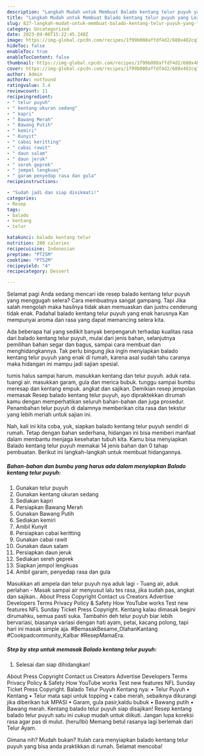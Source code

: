 ```yaml
---
description: "Langkah Mudah untuk Membuat Balado kentang telur puyuh yang Lezat Sekali, Buat Buka Puasa}"
title: "Langkah Mudah untuk Membuat Balado kentang telur puyuh yang Lezat Sekali, Buat Buka Puasa}"
slug: 827-langkah-mudah-untuk-membuat-balado-kentang-telur-puyuh-yang-lezat-sekali-buat-buka-puasa
category: Uncategorized
date: 2023-04-06T15:22:45.248Z
image: https://img-global.cpcdn.com/recipes/1f99b008affdf4d2/680x482cq70/balado-kentang-telur-puyuh-foto-resep-utama.jpg
hideToc: false
enableToc: true
enableTocContent: false
thumbnail: https://img-global.cpcdn.com/recipes/1f99b008affdf4d2/680x482cq70/balado-kentang-telur-puyuh-foto-resep-utama.jpg
cover: https://img-global.cpcdn.com/recipes/1f99b008affdf4d2/680x482cq70/balado-kentang-telur-puyuh-foto-resep-utama.jpg
author: Admin
authorAv: notfound
ratingvalue: 3.4
reviewcount: 11
recipeingredient:
- " telur puyuh"
- " kentang ukuran sedang"
- " kapri"
- " Bawang Merah"
- " Bawang Putih"
- " kemiri"
- " Kunyit"
- " cabai keritting"
- " cabai rawit"
- " daun salam"
- " daun jeruk"
- " sereh geprek"
- " jempol lengkuas"
- " garam penyedap rasa dan gula"
recipeinstructions:

- "Sudah jadi dan siap dinikmati!"
categories:
- Resep
tags:
- balado
- kentang
- telur

katakunci: balado kentang telur 
nutrition: 280 calories
recipecuisine: Indonesian
preptime: "PT25M"
cooktime: "PT52M"
recipeyield: "4"
recipecategory: Dessert

---
```



Selamat pagi Anda sedang mencari ide resep balado kentang telur puyuh yang menggugah selera? Cara membuatnya sangat gampang. Tapi Jika salah mengolah maka hasilnya tidak akan memuaskan dan justru cenderung tidak enak. Padahal balado kentang telur puyuh yang enak harusnya Kan mempunyai aroma dan rasa yang dapat memancing selera kita.


Ada beberapa hal yang sedikit banyak berpengaruh terhadap kualitas rasa dari balado kentang telur puyuh, mulai dari jenis bahan, selanjutnya pemilihan bahan segar dan bagus, sampai cara membuat dan menghidangkannya. Tak perlu bingung jika ingin menyiapkan balado kentang telur puyuh yang enak di rumah, karena asal sudah tahu caranya maka hidangan ini mampu jadi sajian spesial.

tumis halus sampai harum. masukkan kentang dan telur puyuh. aduk rata. tuangi air. masukkan garam, gula dan merica bubuk. tunggu sampai bumbu meresap dan kentang empuk. angkat dan sajikan. Demikian resep jempolan memasak Resep balado kentang telur puyuh, ayo dipraktekkan dirumah kamu dengan memperhatikan seluruh bahan-bahan dan juga prosedur. Penambahan telur puyuh di dalamnya memberikan cita rasa dan tekstur yang lebih meriah untuk sajian ini.


Nah, kali ini kita coba, yuk, siapkan balado kentang telur puyuh sendiri di rumah. Tetap dengan bahan sederhana, hidangan ini bisa memberi manfaat dalam membantu menjaga kesehatan tubuh kita. Kamu bisa menyiapkan Balado kentang telur puyuh memakai 14 jenis bahan dan 0 tahap pembuatan. Berikut ini langkah-langkah untuk membuat hidangannya.

<!--inarticleads1-->

##### Bahan-bahan dan bumbu yang harus ada dalam menyiapkan Balado kentang telur puyuh:

1. Gunakan  telur puyuh
1. Gunakan  kentang ukuran sedang
1. Sediakan  kapri
1. Persiapkan  Bawang Merah
1. Gunakan  Bawang Putih
1. Sediakan  kemiri
1. Ambil  Kunyit
1. Persiapkan  cabai keritting
1. Gunakan  cabai rawit
1. Gunakan  daun salam
1. Persiapkan  daun jeruk
1. Sediakan  sereh geprek
1. Siapkan  jempol lengkuas
1. Ambil  garam, penyedap rasa dan gula


Masukkan ati ampela dan telur puyuh nya aduk lagi - Tuang air, aduk perlahan - Masak sampai air menyusut lalu tes rasa, jika sudah pas, angkat dan sajikan.. About Press Copyright Contact us Creators Advertise Developers Terms Privacy Policy &amp; Safety How YouTube works Test new features NFL Sunday Ticket Press Copyright. Kentang kalau dimasak begini dirumahku, semua pasti suka. Tambahin deh telur puyuh biar lebih bervariasi, biasanya variasi dengan hati ayam, petai, kacang polong, tapi hari ini masak simple aja. #BemasakBesame_OlahanKantang #Cookpadcommunity_Kalbar #ResepMamaEra. 

<!--inarticleads2-->

##### Step by step untuk memasak Balado kentang telur puyuh:


1. Selesai dan siap dihidangkan!

About Press Copyright Contact us Creators Advertise Developers Terms Privacy Policy &amp; Safety How YouTube works Test new features NFL Sunday Ticket Press Copyright. Balado Telur Puyuh Kentang nya: • Telur Puyuh • Kentang • Telur mata sapi untuk topping • cabe merah, sebaiknya dikurangi jika diberikan tuk MPASI • Garam, gula pasir,kaldu bubuk • Bawang putih • Bawang merah. Kentang balado telur puyuh siap disajikan! Resep kentang balado telur puyuh satu ini cukup mudah untuk diikuti. Jangan lupa koreksi rasa agar pas di mulut. (heru/lbi) Memang betul rasanya lagi berlemak dari Telur Ayam. 

Gimana nih? Mudah bukan? Itulah cara menyiapkan balado kentang telur puyuh yang bisa anda praktikkan di rumah. Selamat mencoba!
